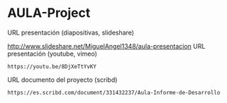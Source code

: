 # AULA-Project
URL presentación (diapositivas, slideshare)

  http://www.slideshare.net/MiguelAngel1348/aula-presentacion
URL presentación (youtube, vimeo)

	https://youtu.be/8DjXeTtYvKY
URL documento del proyecto (scribd)

	https://es.scribd.com/document/331432237/Aula-Informe-de-Desarrollo

